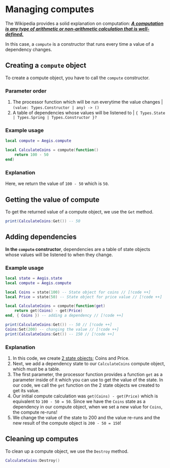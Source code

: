 # Managing computes

The Wikipedia provides a solid explanation on computation: **_[A computation is any type of arithmetic or non-arithmetic calculation that is well-defined.](https://en.wikipedia.org/wiki/Computation)_**

In this case, a `compute` is a constructor that runs every time a value of a dependency changes.

## Creating a `compute` object

To create a compute object, you have to call the `compute` constructor.

### Parameter order

1. The processor function which will be run everytime the value changes | `(value: Types.Constructor | any) -> ()`
2. A table of dependencies whose values will be listened to | `{ Types.State | Types.Spring | Types.Constructor }?`

### Example usage

```lua
local compute = Aegis.compute

local CalculateCoins = compute(function()
	return 100 - 50
end)
```

### Explanation

Here, we return the value of `100 - 50` which is `50`.

## Getting the value of compute

To get the returned value of a compute object, we use the `Get` method.

```lua
print(CalculateCoins:Get()) -- 50
```

## Adding dependencies

**In the `compute` constructor**, dependencies are a table of state objects whose values will be listened to when they change.

### Example usage

```lua
local state = Aegis.state
local compute = Aegis.compute

local Coins = state(100) -- State object for coins // [!code ++]
local Price = state(50) -- State object for price value // [!code ++]

local CalculateCoins = compute(function(get)
	return get(Coins) - get(Price)
end, { Coins }) -- adding a dependency // [!code ++]

print(CalculateCoins:Get()) -- 50 // [!code ++]
Coins:Set(200) -- changing the value // [!code ++]
print(CalculateCoins:Get()) -- 150 // [!code ++]
```

### Explanation

1. In this code, we create [2 state objects](/api/state); Coins and Price.
2. Next, we add a dependency state to our `CalculateCoins` compute object, which must be a table.
3. The first parameter, the processor function provides a function `get` as a parameter inside of it which you can use to get the value of the state. In our code, we call the `get` function on the 2 state objects we created to get its value.
4. Our initial compute calculation was `get(Coins) - get(Price)` which is equivalent to `100 - 50 = 50`. Since we have the `Coins` state as a dependency in our compute object, when we set a new value for `Coins`, the compute re-runs!
5. We change the value of the state to 200 and the value re-runs and the new result of the compute object is `200 - 50 = 150`!

## Cleaning up computes

To clean up a compute object, we use the `Destroy` method.

```lua
CalculateCoins:Destroy()
```

